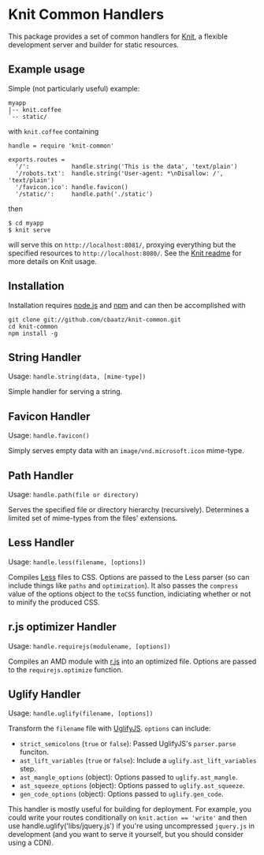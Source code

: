 Knit Common Handlers
====================

This package provides a set of common handlers for
[Knit](https://github.com/cbaatz/knit), a flexible development server
and builder for static resources.

Example usage
-------------

Simple (not particularly useful) example:

    myapp
    |-- knit.coffee
    `-- static/

with `knit.coffee` containing

    handle = require 'knit-common'

    exports.routes =
      '/':            handle.string('This is the data', 'text/plain')
      '/robots.txt':  handle.string('User-agent: *\nDisallow: /', 'text/plain')
      '/favicon.ico': handle.favicon()
      '/static/':     handle.path('./static')

then

    $ cd myapp
    $ knit serve

will serve this on `http://localhost:8081/`, proxying everything but
the specified resources to `http://localhost:8080/`. See the [Knit readme](https://github.com/cbaatz/knit) for more details on Knit usage.

Installation
------------

Installation requires
[node.js](https://github.com/joyent/node/wiki/Installation) and
[npm](http://npmjs.org/) and can then be accomplished with

    git clone git://github.com/cbaatz/knit-common.git
    cd knit-common
    npm install -g

String Handler
--------------

Usage: `handle.string(data, [mime-type])`

Simple handler for serving a string.

Favicon Handler
---------------

Usage: `handle.favicon()`

Simply serves empty data with an `image/vnd.microsoft.icon` mime-type.

Path Handler
-----------------

Usage: `handle.path(file or directory)`

Serves the specified file or directory hierarchy (recursively).
Determines a limited set of mime-types from the files' extensions.

Less Handler
------------

Usage: `handle.less(filename, [options])`

Compiles [Less](http://lesscss.org/) files to CSS. Options are passed
to the Less parser (so can include things like `paths` and
`optimization`).  It also passes the `compress` value of the options
object to the `toCSS` function, indiciating whether or not to minify
the produced CSS.

r.js optimizer Handler
----------------------

Usage: `handle.requirejs(modulename, [options])`

Compiles an AMD module with [r.js](http://requirejs.org/) into an
optimized file. Options are passed to the `requirejs.optimize`
function.

Uglify Handler
--------------

Usage: `handle.uglify(filename, [options])`

Transform the `filename` file with
[UglifyJS](https://github.com/mishoo/UglifyJS). `options` can include:

- `strict_semicolons` (`true` or `false`): Passed UglifyJS's `parser.parse` funciton.
- `ast_lift_variables` (`true` or `false`): Include a `uglify.ast_lift_variables` step.
- `ast_mangle_options` (object): Options passed to `uglify.ast_mangle`.
- `ast_squeeze_options` (object): Options passed to `uglify.ast_squeeze`.
- `gen_code_options` (object): Options passed to `uglify.gen_code`.

This handler is mostly useful for building for deployment. For
example, you could write your routes conditionally on `knit.action ==
'write'` and then use handle.uglify('libs/jquery.js') if you're using
uncompressed `jquery.js` in development (and you want to serve it
yourself, but you should consider using a CDN).

